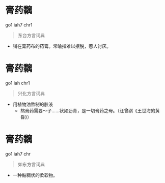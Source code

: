 # 膏药黐
go1 iah7 chr1
> 东台方言词典
- 铺在膏药布的药膏。常喻指难以摆脱，惹人讨厌。

# 膏药黐
go1 iah chr1
> 兴化方言词典
- 用植物油熬制的胶液
  - 熬膏药需要～子……状如沥青，是一切膏药之母。（汪曾祺《王世海的黄昏》）

# 膏药黐
go1 iah7 chr
> 如东方言词典
- 一种黏稠状的柔软物。
